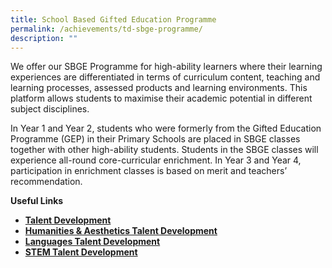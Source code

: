 ```yaml
---
title: School Based Gifted Education Programme
permalink: /achievements/td-sbge-programme/
description: ""
---
```

We offer our SBGE Programme for high-ability learners where their learning experiences are differentiated in terms of curriculum content, teaching and learning processes, assessed products and learning environments. This platform allows students to maximise their academic potential in different subject disciplines.

In Year 1 and Year 2, students who were formerly from the Gifted Education Programme (GEP) in their Primary Schools are placed in SBGE classes together with other high-ability students. Students in the SBGE classes will experience all-round core-curricular enrichment. In Year 3 and Year 4, participation in enrichment classes is based on merit and teachers’ recommendation.

**Useful Links**

*   [**Talent Development**](https://dunmanhigh.moe.edu.sg/talent-development/)
*   **[Humanities & Aesthetics Talent Development](https://dunmanhigh.moe.edu.sg/td-humanities-aesthetics-talent-development/)**
*   **[Languages Talent Development](https://dunmanhigh.moe.edu.sg/td-languages/)** 
*   **[STEM Talent Development](https://dunmanhigh.moe.edu.sg/td-stem/)**